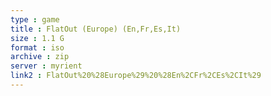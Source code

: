 ```yaml
---
type : game
title : FlatOut (Europe) (En,Fr,Es,It)
size : 1.1 G
format : iso
archive : zip
server : myrient
link2 : FlatOut%20%28Europe%29%20%28En%2CFr%2CEs%2CIt%29
---
```

